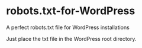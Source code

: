 robots.txt-for-WordPress
========================

A perfect robots.txt file for WordPress installations

Just place the txt file in the WordPress root directory.
